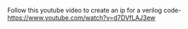 Follow this youtube video to create an ip for a verilog code-  https://www.youtube.com/watch?v=d7DVfLAJ3ew 
